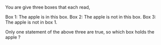 You are give three boxes that each read,

Box 1: The apple is in this box.
Box 2: The apple is not in this box.
Box 3: The apple is not in box 1.

Only one statement of the above three are true, so which box holds the apple ?
